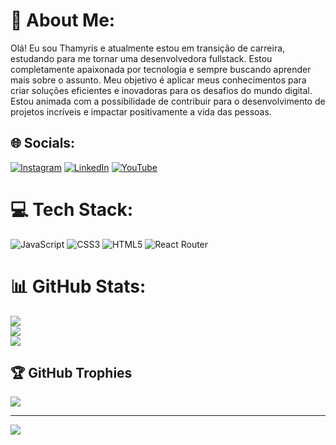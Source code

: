 # 💫 About Me:
Olá! Eu sou Thamyris e atualmente estou em transição de carreira, estudando para me tornar uma desenvolvedora fullstack. Estou completamente apaixonada por tecnologia e sempre buscando aprender mais sobre o assunto. Meu objetivo é aplicar meus conhecimentos para criar soluções eficientes e inovadoras para os desafios do mundo digital. Estou animada com a possibilidade de contribuir para o desenvolvimento de projetos incríveis e impactar positivamente a vida das pessoas.


## 🌐 Socials:
[![Instagram](https://img.shields.io/badge/Instagram-%23E4405F.svg?logo=Instagram&logoColor=white)](https://instagram.com/thamyrisarraes) [![LinkedIn](https://img.shields.io/badge/LinkedIn-%230077B5.svg?logo=linkedin&logoColor=white)](https://linkedin.com/in/thamyriscabralarraes) [![YouTube](https://img.shields.io/badge/YouTube-%23FF0000.svg?logo=YouTube&logoColor=white)](https://youtube.com/@NerdsNaGringa) 

# 💻 Tech Stack:
![JavaScript](https://img.shields.io/badge/javascript-%23323330.svg?style=for-the-badge&logo=javascript&logoColor=%23F7DF1E) ![CSS3](https://img.shields.io/badge/css3-%231572B6.svg?style=for-the-badge&logo=css3&logoColor=white) ![HTML5](https://img.shields.io/badge/html5-%23E34F26.svg?style=for-the-badge&logo=html5&logoColor=white) ![React Router](https://img.shields.io/badge/React_Router-CA4245?style=for-the-badge&logo=react-router&logoColor=white)
# 📊 GitHub Stats:
![](https://github-readme-stats.vercel.app/api?username=ThamyrisCabralArraes&theme=dark&hide_border=false&include_all_commits=true&count_private=true)<br/>
![](https://github-readme-streak-stats.herokuapp.com/?user=ThamyrisCabralArraes&theme=dark&hide_border=false)<br/>
![](https://github-readme-stats.vercel.app/api/top-langs/?username=ThamyrisCabralArraes&theme=dark&hide_border=false&include_all_commits=true&count_private=true&layout=compact)

## 🏆 GitHub Trophies
![](https://github-profile-trophy.vercel.app/?username=ThamyrisCabralArraes&theme=dracula&no-frame=false&no-bg=true&margin-w=4)

---
[![](https://visitcount.itsvg.in/api?id=ThamyrisCabralArraes&icon=0&color=0)](https://visitcount.itsvg.in)

<!-- Proudly created with GPRM ( https://gprm.itsvg.in ) -->
